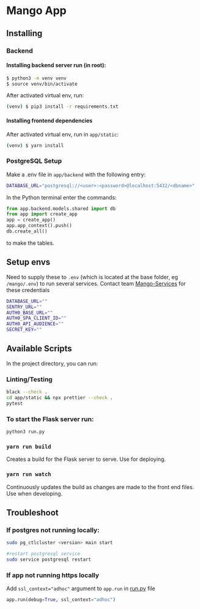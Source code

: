 # Mango App

## Installing

### Backend

#### Installing backend server run (in root):

```bash
$ python3 -m venv venv
$ source venv/bin/activate
```

After activated virtual env, run:

```bash
(venv) $ pip3 install -r requirements.txt
```

#### Installing frontend dependencies

After activated virtual env, run in `app/static`:

```bash
(venv) $ yarn install
```

### PostgreSQL Setup

Make a .env file in `app/backend` with the following entry:

```bash
DATABASE_URL="postgresql://<user>:<password>@localhost:5432/<dbname>"
```

In the Python terminal enter the commands:

```python
from app.backend.models.shared import db
from app import create_app
app = create_app()
app.app_context().push()
db.create_all()
```

to make the tables.

## Setup envs
Need to supply these to `.env` (which is located at the base folder, eg `/mango/.env`) to run several services. Contact team [Mango-Services](https://github.com/orgs/dcsil/teams/mango-services/members) for these credentials

```bash
DATABASE_URL=""
SENTRY_URL=""
AUTH0_BASE_URL=""
AUTH0_SPA_CLIENT_ID=""
AUTH0_API_AUDIENCE=""
SECRET_KEY=""
```

## Available Scripts

In the project directory, you can run:

### Linting/Testing

```bash
black --check .
cd app/static && npx prettier --check .
pytest
```

### To start the Flask server run:

```bash
python3 run.py
```

### `yarn run build`

Creates a build for the Flask server to serve. Use for deploying.

### `yarn run watch`

Continuously updates the build as changes are made to the front end files. Use when developing.

## Troubleshoot

### If postgres not running locally:

```bash
sudo pg_ctlcluster <version> main start

#restart postgresql service
sudo service postgresql restart
```

### If app not running https locally

Add `ssl_context="adhoc"` argument to `app.run` in [run.py](./run.py) file
```python
app.run(debug=True, ssl_context="adhoc")
```
